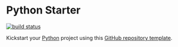 # Python Starter

[![build status](https://img.shields.io/github/actions/workflow/status/threeal/python-starter/ci.yaml?branch=main&style=flat-square)](https://github.com/threeal/python-starter/actions/workflows/ci.yaml)

Kickstart your [Python](https://www.python.org/) project using this [GitHub repository template](https://docs.github.com/en/repositories/creating-and-managing-repositories/creating-a-repository-from-a-template).
